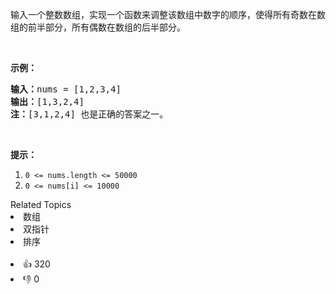 <p>输入一个整数数组，实现一个函数来调整该数组中数字的顺序，使得所有奇数在数组的前半部分，所有偶数在数组的后半部分。</p>

<p>&nbsp;</p>

<p><strong>示例：</strong></p>

<pre>
<strong>输入：</strong>nums =&nbsp;[1,2,3,4]
<strong>输出：</strong>[1,3,2,4] 
<strong>注：</strong>[3,1,2,4] 也是正确的答案之一。</pre>

<p>&nbsp;</p>

<p><strong>提示：</strong></p>

<ol> 
 <li><code>0 &lt;= nums.length &lt;= 50000</code></li> 
 <li><code>0 &lt;= nums[i] &lt;= 10000</code></li> 
</ol>

<div><div>Related Topics</div><div><li>数组</li><li>双指针</li><li>排序</li></div></div><br><div><li>👍 320</li><li>👎 0</li></div>
